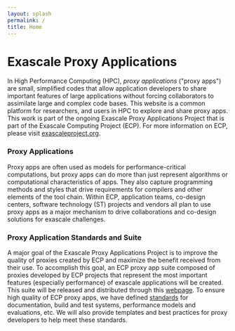 ```yaml
---
layout: splash
permalink: /
title: Home
---
```


# Exascale Proxy Applications

In High Performance Computing (HPC), _proxy applications_ ("proxy apps") are small,
simplified codes that allow application developers to share important features
of large applications without forcing collaborators to assimilate large and complex
code bases. This website is a common platform for researchers,
and users in HPC to explore and share proxy apps.  This work is
part of the ongoing Exascale Proxy Applications Project that is part of the
Exascale Computing Project (ECP).  For more information on ECP, please visit
[exascaleproject.org](http://exascaleproject.org).

### Proxy Applications

Proxy apps are often used as models for performance-critical computations, but
proxy apps can do more than just represent algorithms or computational characteristics
of apps.  They also capture programming methods and styles that drive
requirements for compilers and other elements of the tool chain. Within ECP,
application teams, co-design centers, software technology (ST) projects and
vendors all plan to use proxy apps as a major mechanism to drive collaborations and
co-design solutions for exascale challenges.

### Proxy Application Standards and Suite

A major goal of the Exascale Proxy Applications Project is to improve the
quality of proxies created by ECP and maximize the benefit received from their
use. To accomplish this goal, an ECP proxy app suite composed of proxies
developed by ECP projects that represent the most important features
(especially performance) of exascale applications will be created. This suite
will be released and distributed through this [webpage](ecp-apps).  To ensure
high quality of ECP proxy apps, we have defined [standards](standards) for
documentation, build and test systems, performance models and evaluations, etc.
We will also provide templates and best practices for proxy developers to help
meet these standards.
